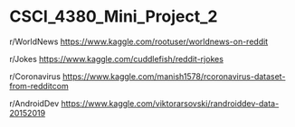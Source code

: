 # CSCI_4380_Mini_Project_2

r/WorldNews
https://www.kaggle.com/rootuser/worldnews-on-reddit

r/Jokes
https://www.kaggle.com/cuddlefish/reddit-rjokes

r/Coronavirus
https://www.kaggle.com/manish1578/rcoronavirus-dataset-from-redditcom

r/AndroidDev
https://www.kaggle.com/viktorarsovski/randroiddev-data-20152019
